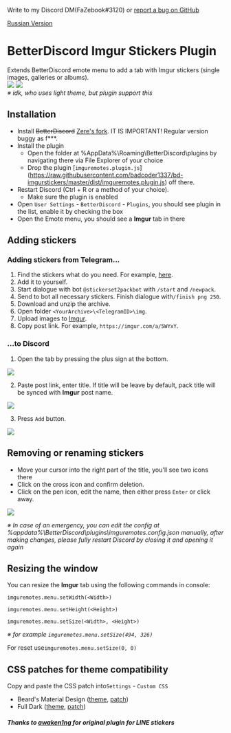 

Write to my Discord DM(FaZebook#3120) or [report a bug on GitHub](https://github.com/badcoder1337/bd-imgurstickers/issues)

[Russian Version](README.md)

# BetterDiscord Imgur Stickers Plugin

Extends BetterDiscord emote menu to add a tab with Imgur stickers (single images, galleries or albums).  
[![](https://i.imgur.com/l7V3UVe.png)](https://github.com/badcoder1337/bd-imgurstickers#Installation)
[![](https://i.imgur.com/Q9zcxSi.png)](https://github.com/badcoder1337/bd-imgurstickers#Installation)  
*※ idk, who uses light theme, but plugin support this*

## Installation

* Install ~~BetterDiscord~~ [Zere's fork](https://github.com/rauenzi/BetterDiscordApp/releases/).
IT IS IMPORTANT! Regular version buggy as f***. 
* Install the plugin
	* Open the folder at %AppData%\Roaming\BetterDiscord\plugins by navigating there via File Explorer of your choice
  * Drop the plugin [`imguremotes.plugin.js`] (https://raw.githubusercontent.com/badcoder1337/bd-imgurstickers/master/dist/imguremotes.plugin.js) off there.
*  Restart Discord (Ctrl + R or a method of your choice).
	* Make sure the plugin is enabled
  * Open `User Settings` - `BetterDiscord` - `Plugins`, you should see plugin in the list, enable it by checking the box
* Open the Emote menu, you should see a **Imgur** tab in there 

## Adding stickers

### Adding stickers from Telegram...
 
1) Find the stickers what do you need. For example, [here](https://tlgrm.eu/stickers).
2) Add it to yourself.
3) Start dialogue with bot `@stickerset2packbot` with `/start` and `/newpack`.
4) Send to bot all necessary stickers. Finish dialogue with`/finish png 250`.
5) Download and unzip the archive. 
6) Open folder `<YourArchive>\<TelegramID>\img`.
7) Upload images to [Imgur](https://imgur.com/upload).
8) Copy post link. For example, `https://imgur.com/a/5WYxY`.

### ...to Discord

1) Open the tab by pressing the plus sign at the bottom.

  ![](https://i.imgur.com/dYnjres.png)

2) Paste post link, enter title. If title will be leave by default, pack title will be synced with **Imgur** post name.

  ![](https://i.imgur.com/CyYatPq.png)

3) Press `Add` button.

  ![](https://i.imgur.com/EJl34TQ.png)


## Removing or renaming stickers

* Move your cursor into the right part of the title, you'll see two icons there
* Click on the cross icon and confirm deletion.
* Click on the pen icon, edit the name, then either press `Enter` or click away.

![](https://i.imgur.com/QSTw9MC.png)

*※ In case of an emergency, you can edit the config at %appdata%\BetterDiscord\plugins\imguremotes.config.json manually, after making changes, please fully restart Discord by closing it and opening it again*

## Resizing the window

You can resize the **Imgur** tab using the following commands in console:

`imguremotes.menu.setWidth(<Width>)`

`imguremotes.menu.setHeight(<Height>)`

`imguremotes.menu.setSize(<Width>, <Height>)`

*※ for example `imguremotes.menu.setSize(494, 326)`*

For reset use`imguremotes.menu.setSize(0, 0)`

## CSS patches for theme compatibility

Copy and paste the CSS patch into`Settings` - `Custom CSS`

- Beard's Material Design ([theme](https://github.com/BeardDesign1/Material-design-theme), [patch](https://github.com/BadCoder1337/bd-imgurstickers/blob/master/css_patch/imguremotes.patch-beardsmaterialdesign.css))
- Full Dark ([theme](https://github.com/fluffingtons/fulldark), [patch](https://github.com/BadCoder1337/bd-imgurstickers/blob/master/css_patch/imguremotes.patch-fulldark.css))

##### Thanks to [awaken1ng](https://github.com/awaken1ng/bd-linestickers) for original plugin for LINE stickers
